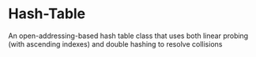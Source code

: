 # Hash-Table
An open-addressing-based hash table class that uses both linear probing (with ascending indexes) and double hashing to resolve collisions
